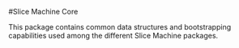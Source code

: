 #Slice Machine Core

This package contains common data structures and bootstrapping capabilities used among the different Slice Machine packages.
